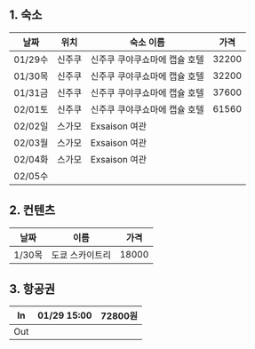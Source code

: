 ## 1. 숙소

| 날짜     | 위치  | 숙소 이름            | 가격    |
| ------ | --- | ---------------- | ----- |
| 01/29수 | 신주쿠 | 신주쿠 쿠야쿠쇼마에 캡슐 호텔 | 32200 |
| 01/30목 | 신주쿠 | 신주쿠 쿠야쿠쇼마에 캡슐 호텔 | 32200 |
| 01/31금 | 신주쿠 | 신주쿠 쿠야쿠쇼마에 캡슐 호텔 | 37600 |
| 02/01토 | 신주쿠 | 신주쿠 쿠야쿠쇼마에 캡슐 호텔 | 61560 |
| 02/02일 | 스가모 | Exsaison 여관      |       |
| 02/03월 | 스가모 | Exsaison 여관      |       |
| 02/04화 | 스가모 | Exsaison 여관      |       |
| 02/05수 |     |                  |       |


## 2. 컨텐츠

| 날짜    | 이름       | 가격    |
| ----- | -------- | ----- |
| 1/30목 | 도쿄 스카이트리 | 18000 |

## 3. 항공권

| In  | 01/29 15:00 | 72800원 |
| --- | ----------- | ------ |
| Out |             |        |
